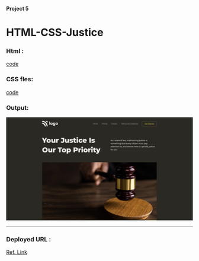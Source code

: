**Project 5**
# HTML-CSS-Justice

### Html :
[code](./index.html)

### CSS fles:
[code](./style.css)

### Output:
![Alter Text](./Output.png)

---

### Deployed URL :
[Ref. Link]()